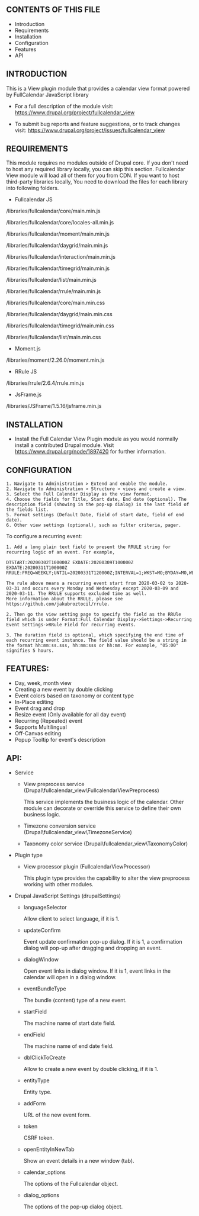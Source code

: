 
CONTENTS OF THIS FILE
---------------------

 * Introduction
 * Requirements
 * Installation
 * Configuration
 * Features
 * API


INTRODUCTION
------------

This is a View plugin module that provides a calendar view format powered by FullCalendar JavaScript library

 * For a full description of the module visit:
   https://www.drupal.org/project/fullcalendar_view

 * To submit bug reports and feature suggestions, or to track changes visit:
   https://www.drupal.org/project/issues/fullcalendar_view


REQUIREMENTS
------------

This module requires no modules outside of Drupal core. If you don't need to host any required library locally, you can skip this section. Fullcalendar View module will load all of them for you from CDN.
If you want to host third-party libraries locally, You need to download the files for each library into following folders.

 * Fullcalendar JS
 
/libraries/fullcalendar/core/main.min.js

/libraries/fullcalendar/core/locales-all.min.js

/libraries/fullcalendar/moment/main.min.js

/libraries/fullcalendar/daygrid/main.min.js

/libraries/fullcalendar/interaction/main.min.js

/libraries/fullcalendar/timegrid/main.min.js

/libraries/fullcalendar/list/main.min.js

/libraries/fullcalendar/rrule/main.min.js

/libraries/fullcalendar/core/main.min.css

/libraries/fullcalendar/daygrid/main.min.css

/libraries/fullcalendar/timegrid/main.min.css

/libraries/fullcalendar/list/main.min.css


 * Moment.js
 
/libraries/moment/2.26.0/moment.min.js

* RRule JS

/libraries/rrule/2.6.4/rrule.min.js

* JsFrame.js

/libraries/JSFrame/1.5.16/jsframe.min.js


INSTALLATION
------------

 * Install the Full Calendar View Plugin module as you would normally install a
   contributed Drupal module. Visit https://www.drupal.org/node/1897420 for
   further information.


CONFIGURATION
-------------

    1. Navigate to Administration > Extend and enable the module.
    2. Navigate to Administration > Structure > views and create a view.
    3. Select the Full Calendar Display as the view format.
    4. Choose the fields for Title, Start date, End date (optional). The description field (showing in the pop-up dialog) is the last field of the fields list.
    5. Format settings (Default Date, field of start date, field of end date).
    6. Other view settings (optional), such as filter criteria, pager.

To configure a recurring event:

    1. Add a long plain text field to present the RRULE string for recurring logic of an event. For example,

    DTSTART:20200302T100000Z EXDATE:20200309T100000Z EXDATE:20200311T100000Z RRULE:FREQ=WEEKLY;UNTIL=20200331T120000Z;INTERVAL=1;WKST=MO;BYDAY=MO,WE

    The rule above means a recurring event start from 2020-03-02 to 2020-03-31 and occurs every Monday and Wednesday except 2020-03-09 and 2020-03-11. The RRULE supports excluded time as well.
    More information about the RRULE, please see https://github.com/jakubroztocil/rrule.
    
    2. Then go the view setting page to specify the field as the RRUle field which is under Format:Full Calendar Display->Settings->Recurring Event Settings->RRule Field for recurring events.
    
    3. The duration field is optional, which specifying the end time of each recurring event instance. The field value should be a string in the format hh:mm:ss.sss, hh:mm:sss or hh:mm. For example, "05:00" signifies 5 hours. 

FEATURES:
-------------

 * Day, week, month view
 * Creating a new event by double clicking
 * Event colors based on taxonomy or content type
 * In-Place editing
 * Event drag and drop
 * Resize event (Only available for all day event)
 * Recurring (Repeated) event
 * Supports Multilingual
 * Off-Canvas editing
 * Popup Tooltip for event's description
 
API:
-------------

 * Service
 
 
     * View preprocess service (Drupal\fullcalendar_view\FullcalendarViewPreprocess)
     
         This service implements the business logic of the calendar. Other module can decorate or override this service to define their own business logic.
     
     
     * Timezone conversion service (Drupal\fullcalendar_view\TimezoneService)
     
     
     * Taxonomy color service (Drupal\fullcalendar_view\TaxonomyColor)
     
     
 
 * Plugin type
 
 
     * View processor plugin (FullcalendarViewProcessor)
     
         This plugin type provides the capability to alter the view preprocess working with other modules.
         
         
         
 * Drupal JavaScript Settings (drupalSettings)
 
 
     * languageSelector
     
         Allow client to select language, if it is 1.
         
     * updateConfirm 
     
         Event update confirmation pop-up dialog. If it is 1, a confirmation dialog will pop-up after dragging and dropping an event.
         
     * dialogWindow
     
         Open event links in dialog window. If it is 1, event links in the calendar will open in a dialog window.
         
     * eventBundleType
     
         The bundle (content) type of a new event.
         
     * startField
     
         The machine name of start date field.
         
     * endField
     
         The machine name of end date field.
         
     * dblClickToCreate
     
         Allow to create a new event by double clicking, if it is 1.
         
     * entityType
     
         Entity type.
         
     * addForm
     
         URL of the new event form.
       
     * token
     
         CSRF token.
         
     * openEntityInNewTab
     
         Show an event details in a new window (tab).
         
     * calendar_options
     
         The options of the Fullcalendar object.
         
     * dialog_options
     
         The options of the pop-up dialog object.
         


